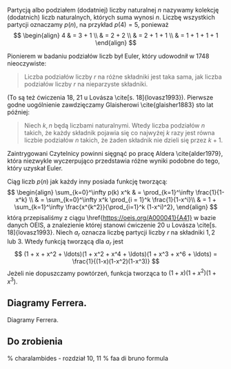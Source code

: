 Partycją albo podziałem (dodatniej) liczby naturalnej $n$ nazywamy kolekcję (dodatnich) liczb naturalnych, których suma wynosi $n$. Liczbę wszystkich partycji oznaczamy $p(n)$, na przykład $p(4) = 5$, ponieważ
$$
\begin{align}
	4 & = 3 + 1 \\
	& = 2 + 2 \\
	& = 2 + 1 + 1 \\
	& = 1 + 1 + 1 + 1
\end{align}
$$

Pionierem w badaniu podziałów liczb był Euler, który udowodnił w 1748 nieoczywiste:

> Liczba podziałów liczby $r$ na różne składniki jest taka sama, jak liczba podziałów liczby $r$ na nieparzyste składniki.

(To są też ćwiczenia 18, 21 u Lovásza \cite[s. 18]{lovasz1993}). Pierwsze godne uogólnienie zawdzięczamy Glaisherowi \cite{glaisher1883} sto lat później:

> Niech $k, n$ będą liczbami naturalnymi. Wtedy liczba podziałów $n$ takich, że każdy składnik pojawia się co najwyżej $k$ razy jest równa liczbie podziałów $n$ takich, że żaden składnik nie dzieli się przez $k + 1$.

Zaintrygowani Czytelnicy powinni sięgnąć po pracę Aldera \cite{alder1979}, która niezwykle wyczerpująco przedstawia różne wyniki podobne do tego, który uzyskał Euler.

Ciąg liczb $p(n)$ jak każdy inny posiada funkcję tworzącą:
$$
\begin{align}
\sum_{k=0}^\infty p(k) x^k & = \prod_{k=1}^\infty \frac{1}{1-x^k} \\
& = \sum_{k=0}^\infty x^k \prod_{i = 1}^k \frac{1}{1-x^i}\\
& = 1 + \sum_{k=1}^\infty \frac{x^{k^2}}{\prod_{i=1}^k (1-x^i)^2},
\end{align}
$$
którą przepisaliśmy z ciągu \href{https://oeis.org/A000041}{A41} w bazie danych OEIS, a znalezienie której stanowi ćwiczenie 20 u Lovásza \cite[s. 18]{lovasz1993}. Niech $a_r$ oznacza liczbę partycji liczby $r$ na składniki $1, 2$ lub $3$. Wtedy funkcją tworzącą dla $a_r$ jest
$$
(1 + x + x^2 + \ldots)(1 + x^2 + x^4 + \ldots)(1 + x^3 + x^6 + \ldots) = \frac{1}{(1-x)(1-x^2)(1-x^3)}
$$
Jeżeli nie dopuszczamy powtórzeń, funkcja tworząca to $(1+x)(1+x^2)(1+x^3)$. 

## Diagramy Ferrera.
Diagramy Ferrera.

## Do zrobienia
% charalambides - rozdział 10, 11
% faa di bruno formula